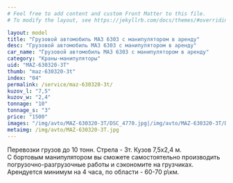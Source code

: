 ```yaml
---
# Feel free to add content and custom Front Matter to this file.
# To modify the layout, see https://jekyllrb.com/docs/themes/#overriding-theme-defaults

layout: model
title: "Грузовой автомобиль МАЗ 6303 с манипулятором в аренду"
desc: "Грузовой автомобиль МАЗ 6303 с манипулятором в аренду"
car_name: "Грузовой автомобиль МАЗ 6303 с манипулятором в аренду"
category: "Краны-манипуляторы"
uid: "MAZ-630320-3T"
thumb: "maz-630320-3t"
index: "04"
permalink: /service/maz-630320-3t/
kuzov_l: "7,5"
kuzov_w: "2,4"
tonnage: "10"
tonnage_s: "3"
price: "1500"
images: "/img/avto/MAZ-630320-3T/DSC_4770.jpg|/img/avto/MAZ-630320-3T/DSC_4772.jpg|/img/avto/MAZ-630320-3T/DSC_4780.jpg"
metaimg: /img/avto/MAZ-630320-3T.jpg
---
```


Перевозки грузов до 10 тонн. Стрела - 3т. Кузов 7,5х2,4 м.  
С бортовым манипулятором вы сможете самостоятельно производить погрузочно-разгрузочные работы и сэкономите на грузчиках.  
Арендуется минимум на 4 часа, по области - 60-70 р\км.  